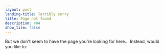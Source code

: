 ```yaml
---
layout: post
landing-title: Terribly sorry
title: Page not found
description: 404
show_tile: false
---
```


But we don't seem to have the page you're looking for here... Instead, would you like to: 
